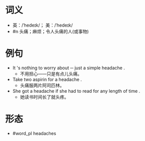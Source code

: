 # 词义
- 英：/ˈhedeɪk/； 美：/ˈhedeɪk/
- #n 头痛；麻烦；令人头痛的人(或事物)
# 例句
- It 's nothing to worry about ─ just a simple headache .
	- 不用担心——只是有点儿头痛。
- Take two aspirin for a headache .
	- 头痛服两片阿司匹林。
- She got a headache if she had to read for any length of time .
	- 她读书时间长了就头疼。
# 形态
- #word_pl headaches
